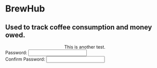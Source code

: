 # BrewHub

## Used to track coffee consumption and money owed.

<center>This is another test.</center>

<div class="tutorialWrapper">
<body>
    <form>
        <div class="fieldWrapper">
            <label for="pass1">Password:</label>
            <input type="password" name="pass1" id="pass1">
        </div>
        <div class="fieldWrapper">
            <label for="pass2">Confirm Password:</label>
            <input type="password" name="pass2" id="pass2" onkeyup="checkPass(); return false;">
            <span id="confirmMessage" class="confirmMessage"></span>
        </div>
    </form>
    <script type="text/javascript">
    
    function checkPass() {
        //Store the password field objects into variables ...
        var pass1 = document.getElementById('pass1');
        var pass2 = document.getElementById('pass2');
        //Store the Confimation Message Object ...
        var message = document.getElementById('confirmMessage');
        //Set the colors we will be using ...
        var goodColor = "#66cc66";
        var badColor = "#ff6666";
        //Compare the values in the password field 
        //and the confirmation field
            if(pass1.value == pass2.value) {
                //The passwords match. 
                //Set the color to the good color and inform
                //the user that they have entered the correct password 
                pass2.style.backgroundColor = goodColor;
                message.style.color = goodColor;
                message.innerHTML = "Passwords Match!"
        } else {
           //The passwords do not match.
        //Set the color to the bad color and
        //notify the user.
        pass2.style.backgroundColor = badColor;
        message.style.color = badColor;
        message.innerHTML = "No Coffee For you Today!!!"
        }
    }  

</script>
</body>
</div>



